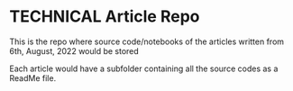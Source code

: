 # TECHNICAL Article Repo
This is the repo where source code/notebooks of the articles written from 6th, August, 2022 would be stored

Each article would have a subfolder containing all the source codes as a ReadMe file.
